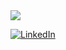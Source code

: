 

<a href="https://github.com/anuraghazra/github-readme-stats">
<img src="https://github-readme-stats.vercel.app/api?username=NikolaMrkic&show_icons=true&theme=radical"/>
</a>

<a href="https://www.linkedin.com/in/nikola-mrkic-400557153/">![LinkedIn](https://img.shields.io/badge/linkedin-%230077B5.svg?style=for-the-badge&logo=linkedin&logoColor=white)</a>
